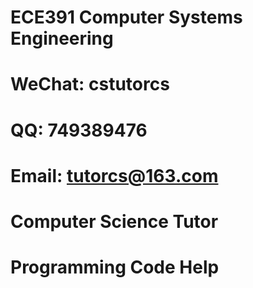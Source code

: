 # ECE391 Computer Systems Engineering

# WeChat: cstutorcs

# QQ: 749389476

# Email: tutorcs@163.com

# Computer Science Tutor

# Programming Code Help
